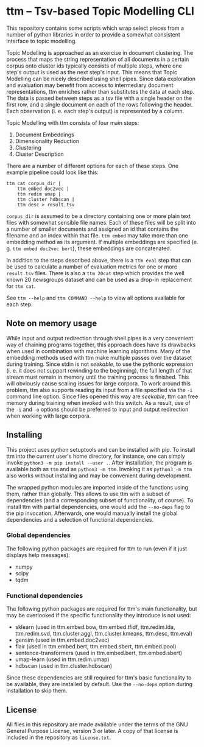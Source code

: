 # ttm – Tsv-based Topic Modelling CLI

This repository contains some scripts which wrap select pieces from a
number of python libraries in order to provide a somewhat consistent
interface to topic modelling.

Topic Modelling is approached as an exercise in document clustering.
The process that maps the string representation of all documents in a
certain corpus onto cluster ids typically consists of multiple steps,
where one step's output is used as the next step's input. This means
that Topic Modelling can be nicely described using shell pipes. Since
data exploration and evaluation may benefit from access to intermediary
document representations, ttm enriches rather than substitutes the
data at each step. The data is passed between steps as a tsv file with
a single header on the first row, and a single document on each of the
rows following the header. Each observation (i. e. each step's output)
is represented by a column.

Topic Modelling with ttm consists of four main steps:

1. Document Embeddings
2. Dimensionality Reduction
3. Clustering
4. Cluster Description

There are a number of different options for each of these steps. One
example pipeline could look like this:

    ttm cat corpus_dir |
        ttm embed doc2vec |
        ttm redim umap |
        ttm cluster hdbscan |
        ttm desc > result.tsv

`corpus_dir` is assumed to be a directory containing one or more plain
text files with somewhat sensible file names. Each of these files will be
split into a number of smaller documents and assigned an id that contains
the filename and an index within that file. `ttm embed` may take more than
one embedding method as its argument. If multiple embeddings are specified
(e. g. `ttm embed doc2vec bert`), these embeddings are concatenated.

In addition to the steps described above, there is a `ttm eval` step that
can be used to calculate a number of evaluation metrics for one or more
`result.tsv` files. There is also a `ttm 20cat` step which provides the
well known 20 newsgroups dataset and can be used as a drop-in replacement
for `ttm cat`.

See `ttm --help` and `ttm COMMAND --help` to view all options available
for each step.

## Note on memory usage

While input and output redirection through shell pipes is a very
convenient way of chaining programs together, this approach does
have its drawbacks when used in combination with machine learning
algorithms. Many of the embedding methods used with ttm make multiple
passes over the dataset during training. Since stdin is not *seekable*,
to use the pythonic expression (i. e. it does not support rewinding
to the beginning), the full length of that stream must remain in
memory until the training process is finished. This will obviously
cause scaling issues for large corpora. To work around this problem,
ttm also supports reading its input from a file specified via the `-i`
command line option. Since files opened this way are *seekable*, ttm can
free memory during training when invoked with this switch. As a result,
use of the `-i` and `-o` options should be preferred to input and output
redirection when working with large corpora.

## Installing

This project uses python setuptools and can be installed with pip. To
install ttm into the current user's home directory, for instance, one
can simply invoke `python3 -m pip install --user .`. After installation,
the program is available both as `ttm` and as `python3 -m ttm`. Invoking
it as `python3 -m ttm` also works without installing and may be convenient
during development.

The wrapped python modules are imported inside of the functions using
them, rather than globally. This allows to use ttm with a subset of
dependencies (and a corresponding subset of functionality, of course).
To install ttm with partial dependencies, one would add the `--no-deps`
flag to the pip invocation. Afterwards, one would manually install the
global dependencies and a selection of functional dependencies.

### Global dependencies

The following python packages are required for ttm to run (even if it
just displays help messages):

- numpy
- scipy
- tqdm

### Functional dependencies

The following python packages are required for ttm's main functionality,
but may be overlooked if the specific functionality they introduce is
not used:

- sklearn (used in ttm.embed.bow, ttm.embed.tfidf, ttm.redim.lda,
  ttm.redim.svd, ttm.cluster.aggl, ttm.cluster.kmeans, ttm.desc, ttm.eval)
- gensim (used in ttm.embed.doc2vec)
- flair (used in ttm.embed.bert, ttm.embed.sbert, ttm.embed.pool)
- sentence-transformers (used in ttm.embed.bert, ttm.embed.sbert)
- umap-learn (used in ttm.redim.umap)
- hdbscan (used in ttm.cluster.hdbscan)

Since these dependencies are still required for ttm's basic functionality
to be available, they are installed by default. Use the `--no-deps` option
during installation to skip them.

## License

All files in this repository are made available under the terms of the
GNU General Purpose License, version 3 or later. A copy of that license
is included in the repository as `license.txt`.

